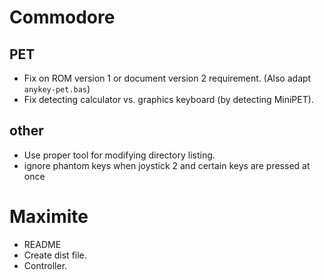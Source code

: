 # Commodore

## PET

- Fix on ROM version 1 or document version 2 requirement. (Also adapt `anykey-pet.bas`)
- Fix detecting calculator vs. graphics keyboard (by detecting MiniPET).

## other

- Use proper tool for modifying directory listing.
- ignore phantom keys when joystick 2 and certain keys are pressed at once

# Maximite

- README
- Create dist file.
- Controller.

